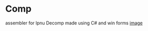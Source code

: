 # Comp
assembler for lpnu Decomp
made using C# and win forms
[image](https://github.com/user-attachments/assets/20e21e49-e190-4fd3-94d3-afe91b0dd4bb)
